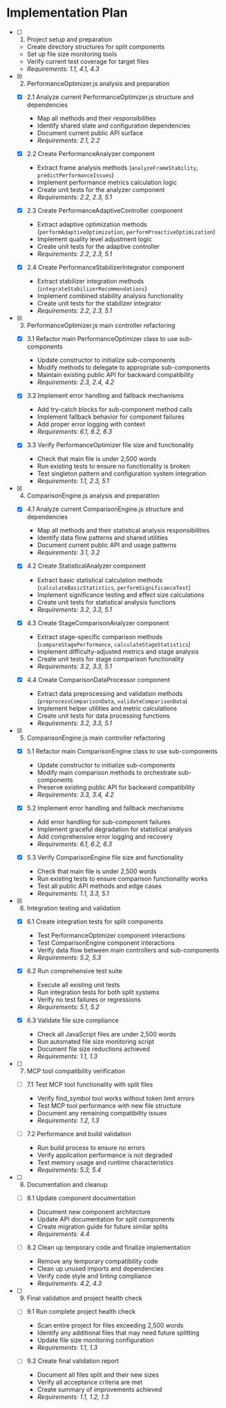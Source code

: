 # Implementation Plan

- [ ] 1. Project setup and preparation
  - Create directory structures for split components
  - Set up file size monitoring tools
  - Verify current test coverage for target files
  - _Requirements: 1.1, 4.1, 4.3_

- [x] 2. PerformanceOptimizer.js analysis and preparation
  - [x] 2.1 Analyze current PerformanceOptimizer.js structure and dependencies
    - Map all methods and their responsibilities
    - Identify shared state and configuration dependencies
    - Document current public API surface
    - _Requirements: 2.1, 2.2_

  - [x] 2.2 Create PerformanceAnalyzer component
    - Extract frame analysis methods (`analyzeFrameStability`, `predictPerformanceIssues`)
    - Implement performance metrics calculation logic
    - Create unit tests for the analyzer component
    - _Requirements: 2.2, 2.3, 5.1_

  - [x] 2.3 Create PerformanceAdaptiveController component
    - Extract adaptive optimization methods (`performAdaptiveOptimization`, `performProactiveOptimization`)
    - Implement quality level adjustment logic
    - Create unit tests for the adaptive controller
    - _Requirements: 2.2, 2.3, 5.1_

  - [x] 2.4 Create PerformanceStabilizerIntegrator component
    - Extract stabilizer integration methods (`integrateStabilizerRecommendations`)
    - Implement combined stability analysis functionality
    - Create unit tests for the stabilizer integrator
    - _Requirements: 2.2, 2.3, 5.1_

- [x] 3. PerformanceOptimizer.js main controller refactoring
  - [x] 3.1 Refactor main PerformanceOptimizer class to use sub-components
    - Update constructor to initialize sub-components
    - Modify methods to delegate to appropriate sub-components
    - Maintain existing public API for backward compatibility
    - _Requirements: 2.3, 2.4, 4.2_

  - [x] 3.2 Implement error handling and fallback mechanisms
    - Add try-catch blocks for sub-component method calls
    - Implement fallback behavior for component failures
    - Add proper error logging with context
    - _Requirements: 6.1, 6.2, 6.3_

  - [x] 3.3 Verify PerformanceOptimizer file size and functionality
    - Check that main file is under 2,500 words
    - Run existing tests to ensure no functionality is broken
    - Test singleton pattern and configuration system integration
    - _Requirements: 1.1, 2.3, 5.1_

- [x] 4. ComparisonEngine.js analysis and preparation
  - [x] 4.1 Analyze current ComparisonEngine.js structure and dependencies
    - Map all methods and their statistical analysis responsibilities
    - Identify data flow patterns and shared utilities
    - Document current public API and usage patterns
    - _Requirements: 3.1, 3.2_

  - [x] 4.2 Create StatisticalAnalyzer component
    - Extract basic statistical calculation methods (`calculateBasicStatistics`, `performSignificanceTest`)
    - Implement significance testing and effect size calculations
    - Create unit tests for statistical analysis functions
    - _Requirements: 3.2, 3.3, 5.1_

  - [x] 4.3 Create StageComparisonAnalyzer component
    - Extract stage-specific comparison methods (`compareStagePerformance`, `calculateStageStatistics`)
    - Implement difficulty-adjusted metrics and stage analysis
    - Create unit tests for stage comparison functionality
    - _Requirements: 3.2, 3.3, 5.1_

  - [x] 4.4 Create ComparisonDataProcessor component
    - Extract data preprocessing and validation methods (`preprocessComparisonData`, `validateComparisonData`)
    - Implement helper utilities and metric calculations
    - Create unit tests for data processing functions
    - _Requirements: 3.2, 3.3, 5.1_

- [x] 5. ComparisonEngine.js main controller refactoring
  - [x] 5.1 Refactor main ComparisonEngine class to use sub-components
    - Update constructor to initialize sub-components
    - Modify main comparison methods to orchestrate sub-components
    - Preserve existing public API for backward compatibility
    - _Requirements: 3.3, 3.4, 4.2_

  - [x] 5.2 Implement error handling and fallback mechanisms
    - Add error handling for sub-component failures
    - Implement graceful degradation for statistical analysis
    - Add comprehensive error logging and recovery
    - _Requirements: 6.1, 6.2, 6.3_

  - [x] 5.3 Verify ComparisonEngine file size and functionality
    - Check that main file is under 2,500 words
    - Run existing tests to ensure comparison functionality works
    - Test all public API methods and edge cases
    - _Requirements: 1.1, 3.3, 5.1_

- [x] 6. Integration testing and validation
  - [x] 6.1 Create integration tests for split components
    - Test PerformanceOptimizer component interactions
    - Test ComparisonEngine component interactions
    - Verify data flow between main controllers and sub-components
    - _Requirements: 5.2, 5.3_

  - [x] 6.2 Run comprehensive test suite
    - Execute all existing unit tests
    - Run integration tests for both split systems
    - Verify no test failures or regressions
    - _Requirements: 5.1, 5.2_

  - [x] 6.3 Validate file size compliance
    - Check all JavaScript files are under 2,500 words
    - Run automated file size monitoring script
    - Document file size reductions achieved
    - _Requirements: 1.1, 1.3_

- [ ] 7. MCP tool compatibility verification
  - [ ] 7.1 Test MCP tool functionality with split files
    - Verify find_symbol tool works without token limit errors
    - Test MCP tool performance with new file structure
    - Document any remaining compatibility issues
    - _Requirements: 1.2, 1.3_

  - [ ] 7.2 Performance and build validation
    - Run build process to ensure no errors
    - Verify application performance is not degraded
    - Test memory usage and runtime characteristics
    - _Requirements: 5.3, 5.4_

- [ ] 8. Documentation and cleanup
  - [ ] 8.1 Update component documentation
    - Document new component architecture
    - Update API documentation for split components
    - Create migration guide for future similar splits
    - _Requirements: 4.4_

  - [ ] 8.2 Clean up temporary code and finalize implementation
    - Remove any temporary compatibility code
    - Clean up unused imports and dependencies
    - Verify code style and linting compliance
    - _Requirements: 4.2, 4.3_

- [ ] 9. Final validation and project health check
  - [ ] 9.1 Run complete project health check
    - Scan entire project for files exceeding 2,500 words
    - Identify any additional files that may need future splitting
    - Update file size monitoring configuration
    - _Requirements: 1.1, 1.3_

  - [ ] 9.2 Create final validation report
    - Document all files split and their new sizes
    - Verify all acceptance criteria are met
    - Create summary of improvements achieved
    - _Requirements: 1.1, 1.2, 1.3_